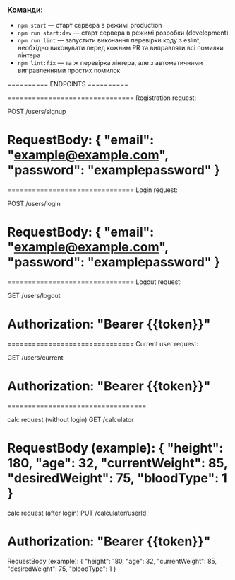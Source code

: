 ### Команди:

- `npm start` &mdash; старт сервера в режимі production
- `npm run start:dev` &mdash; старт сервера в режимі розробки (development)
- `npm run lint` &mdash; запустити виконання перевірки коду з eslint, необхідно виконувати перед кожним PR та виправляти всі помилки лінтера
- `npm lint:fix` &mdash; та ж перевірка лінтера, але з автоматичними виправленнями простих помилок

========== ENDPOINTS ==========

===============================
Registration request:

POST /users/signup

RequestBody: {
"email": "example@example.com",
"password": "examplepassword"
}
===============================

===============================
Login request:

POST /users/login

RequestBody: {
"email": "example@example.com",
"password": "examplepassword"
}
===============================

===============================
Logout request:

GET /users/logout

# Authorization: "Bearer {{token}}"

===============================
Current user request:

GET /users/current

# Authorization: "Bearer {{token}}"

==================================

calc request (without login)
GET /calculator

RequestBody (example): {
"height": 180,
"age": 32,
"currentWeight": 85,
"desiredWeight": 75,
"bloodType": 1
}
==================================
calc request (after login)
PUT /calculator/userId
# Authorization: "Bearer {{token}}"
RequestBody (example): {
"height": 180,
"age": 32,
"currentWeight": 85,
"desiredWeight": 75,
"bloodType": 1
}
